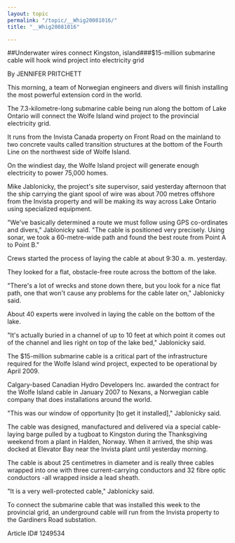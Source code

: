 ```yaml
---
layout: topic
permalink: "/topic/__Whig20081016/"
title: "__Whig20081016"

---
```


##Underwater wires connect Kingston, island###$15-million submarine cable will hook wind project into electricity grid

By JENNIFER PRITCHETT
<div class="column2">

This morning, a team of Norwegian engineers and divers will finish installing the most powerful extension cord in the world.

The 7.3-kilometre-long submarine cable being run along the bottom of Lake Ontario will connect the Wolfe Island wind project to the provincial electricity grid.

It runs from the Invista Canada property on Front Road on the mainland to two concrete vaults called transition structures at the bottom of the Fourth Line on the northwest side of Wolfe Island.

On the windiest day, the Wolfe Island project will generate enough electricity to power 75,000 homes.

Mike Jablonicky, the project's site supervisor, said yesterday afternoon that the ship carrying the giant spool of wire was about 700 metres offshore from the Invista property and will be making its way across Lake Ontario using specialized equipment.

"We've basically determined a route we must follow using GPS co-ordinates and divers," Jablonicky said. "The cable is positioned very precisely. Using sonar, we took a 60-metre-wide path and found the best route from Point A to Point B."

Crews started the process of laying the cable at about 9:30 a. m. yesterday.

They looked for a flat, obstacle-free route across the bottom of the lake.

"There's a lot of wrecks and stone down there, but you look for a nice flat path, one that won't cause any problems for the cable later on," Jablonicky said.

About 40 experts were involved in laying the cable on the bottom of the lake.

"It's actually buried in a channel of up to 10 feet at which point it comes out of the channel and lies right on top of the lake bed," Jablonicky said.

The $15-million submarine cable is a critical part of the infrastructure required for the Wolfe Island wind project, expected to be operational by April 2009.

Calgary-based Canadian Hydro Developers Inc. awarded the contract for the Wolfe Island cable in January 2007 to Nexans, a Norwegian cable company that does installations around the world.

"This was our window of opportunity [to get it installed]," Jablonicky said.

The cable was designed, manufactured and delivered via a special cable-laying barge pulled by a tugboat to Kingston during the Thanksgiving weekend from a plant in Halden, Norway. When it arrived, the ship was docked at Elevator Bay near the Invista plant until yesterday morning.

The cable is about 25 centimetres in diameter and is really three cables wrapped into one with three current-carrying conductors and 32 fibre optic conductors -all wrapped inside a lead sheath.

"It is a very well-protected cable," Jablonicky said.

To connect the submarine cable that was installed this week to the provincial grid, an underground cable will run from the Invista property to the Gardiners Road substation.
</div>


Article ID# 1249534

